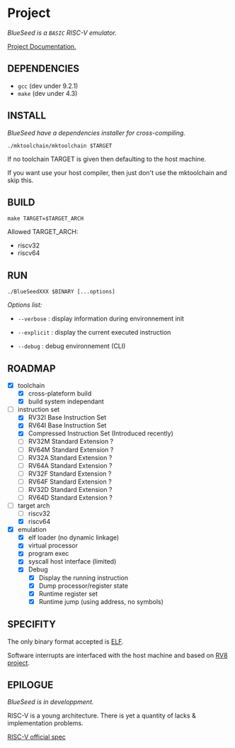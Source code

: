 # Project

*_BlueSeed is a `BASIC` RISC-V emulator._*

[Project Documentation.](doc/project.md)

## DEPENDENCIES

- `gcc` (dev under 9.2.1)
- `make` (dev under 4.3)

## INSTALL

_BlueSeed have a dependencies installer for cross-compiling._

`./mktoolchain/mktoolchain $TARGET`

If no toolchain TARGET is given then defaulting to the host machine.

If you want use your host compiler, then just don't use the mktoolchain and skip this.

## BUILD

`make TARGET=$TARGET_ARCH`

Allowed TARGET_ARCH:
  - riscv32
  - riscv64


## RUN

`./BlueSeedXXX $BINARY [...options]`

*Options list:*
  - `--verbose`   : display information during environnement init

  - `--explicit`  : display the current executed instruction

  - `--debug`     : debug environnement (CLI)


## ROADMAP

- [X] toolchain
  - [X] cross-plateform build
  - [X] build system independant
- [ ] instruction set
  - [X] RV32I Base Instruction Set
  - [X] RV64I Base Instruction Set
  - [X] Compressed Instruction Set (Introduced recently)
  - [ ] RV32M Standard Extension ?
  - [ ] RV64M Standard Extension ?
  - [ ] RV32A Standard Extension ?
  - [ ] RV64A Standard Extension ?
  - [ ] RV32F Standard Extension ?
  - [ ] RV64F Standard Extension ?
  - [ ] RV32D Standard Extension ?
  - [ ] RV64D Standard Extension ?
- [ ] target arch
  - [ ] riscv32
  - [X] riscv64
- [X] emulation
  - [X] elf loader (no dynamic linkage)
  - [X] virtual processor
  - [X] program exec
  - [X] syscall host interface (limited)
  - [X] Debug
    - [X] Display the running instruction
    - [X] Dump processor/register state
    - [X] Runtime register set
    - [X] Runtime jump (using address, no symbols)

## SPECIFITY

The only binary format accepted is [ELF](https://refspecs.linuxbase.org/elf/elf.pdf).

Software interrupts are interfaced with the host machine and based on [RV8 project](https://rv8.io/syscalls.html).

## EPILOGUE

_BlueSeed is in developpment._

RISC-V is a young architecture. There is yet a quantity of lacks & implementation problems.

[RISC-V official spec](https://content.riscv.org/wp-content/uploads/2019/06/riscv-spec.pdf)